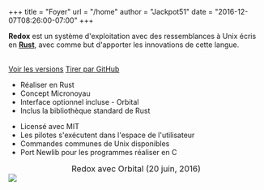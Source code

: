 +++
title = "Foyer"
url = "/home"
author = "Jackpot51"
date = "2016-12-07T08:26:00-07:00"
+++
<div class="row install-row">
  <div class="col-md-8">
    <p class="pitch">
      <b>Redox</b> est un système d'exploitation avec des ressemblances à Unix écris en <a style="color: inherit;" href="https://www.rust-lang.org/fr/"><b>Rust</b></a>,
      avec comme but d'apporter les innovations de cette langue.
    </p>
  </div>
  <div class="col-md-4 install-box">
    <br/>
    <a class="btn btn-primary" href="https://github.com/redox-os/redox/releases">Voir les versions</a>
    <a class="btn btn-success" href="https://github.com/redox-os/redox/">Tirer par GitHub</a>
  </div>
</div>
<div class="row features">
  <div class="col-md-6">
    <ul class="laundry-list" style="margin-bottom: 0px;">
      <li>Réaliser en Rust</li>
      <li>Concept Micronoyau</li>
      <li>Interface optionnel incluse - Orbital</li>
      <li>Inclus la bibliothèque standard de Rust</li>
    </ul>
  </div>
  <div class="col-md-6">
    <ul class="laundry-list">
      <li>Licensé avec MIT</li>
      <li>Les pilotes s'exécutent dans l'espace de l'utilisateur</li>
      <li>Commandes communes de Unix disponibles</li>
      <li>Port Newlib pour les programmes réaliser en C</li>
    </ul>
  </div>
</div>
<div class="row features">
  <div class="col-sm-12">
    <div style="font-size: 16px; text-align: center;">
      Redox avec Orbital (20 juin, 2016)
    </div>
    <a href="/img/screenshot.jpg">
      <img class="img-responsive" src="/img/screenshot.jpg"/>
    </a>
  </div>
</div>
